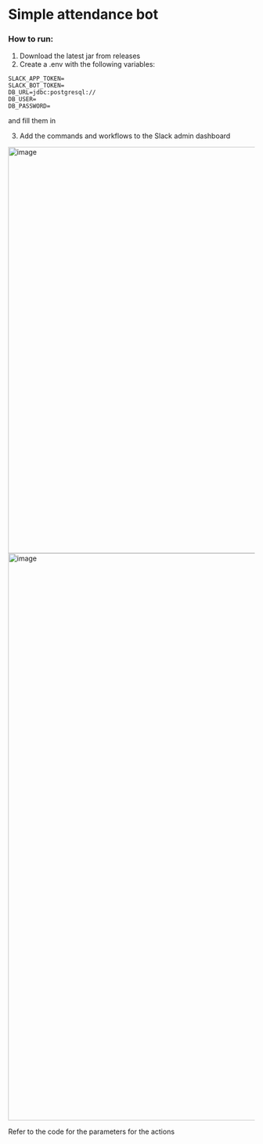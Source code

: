 # Simple attendance bot

### How to run:

1) Download the latest jar from releases
2) Create a .env with the following variables:

```
SLACK_APP_TOKEN=
SLACK_BOT_TOKEN=
DB_URL=jdbc:postgresql://
DB_USER=
DB_PASSWORD=
```

and fill them in

3) Add the commands and workflows to the Slack admin dashboard
<img width="1374" height="828" alt="image" src="https://github.com/user-attachments/assets/2061e80d-3067-4a41-aa58-ff5e64d744e6" />
<img width="1396" height="1156" alt="image" src="https://github.com/user-attachments/assets/f33847f4-35c9-4ce5-a05f-080ed970b305" />

Refer to the code for the parameters for the actions 
